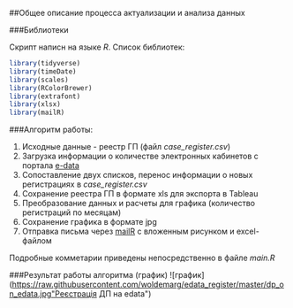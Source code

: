 ##Общее описание процесса актуализации и анализа данных


###Библиотеки

Скрипт написн на языке *R*. Список библиотек:
```R
library(tidyverse)
library(timeDate)
library(scales)
library(RColorBrewer)
library(extrafont)
library(xlsx)
library(mailR)
```


###Алгоритм работы:
1. Исходные данные - реестр ГП (файл *case_register.csv*)
2. Загрузка информации о количестве электронных кабинетов с портала [e-data](http://spending.gov.ua/web/guest/disposers)
3. Сопоставление двух списков, перенос информации о новых регистрациях в *case_register.csv*
4. Сохранение реестра ГП в формате xls для экспорта в Tableau
5. Преобразование данных и расчеты для графика (количество регистраций по месяцам)
7. Сохранение графика в формате jpg
8. Отправка письма через [mailR](https://github.com/rpremraj/mailR) с вложенным рисунком и excel-файлом

Подробные комметарии приведены непосредственно в файле *main.R*

###Результат работы алгоритма (график)
![график](https://raw.githubusercontent.com/woldemarg/edata_register/master/dp_on_edata.jpg"Реєстрація ДП на edata")
